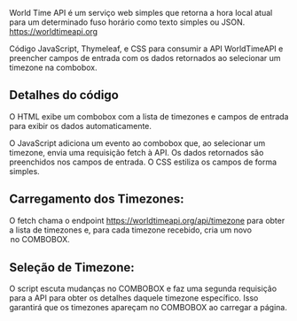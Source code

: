 World Time API é um serviço web simples que retorna a hora local atual para um determinado fuso horário como texto simples ou JSON.
https://worldtimeapi.org

Código JavaScript, Thymeleaf, e CSS para consumir a API WorldTimeAPI e preencher campos de entrada com os dados retornados ao selecionar um timezone na combobox.

Detalhes do código
------------------
O HTML exibe um combobox com a lista de timezones e campos de entrada para exibir os dados automaticamente.

O JavaScript adiciona um evento ao combobox que, ao selecionar um timezone, envia uma requisição fetch à API. Os dados retornados são preenchidos nos 
campos de entrada.
O CSS estiliza os campos de forma simples.

Carregamento dos Timezones:
---------------------------
O fetch chama o endpoint https://worldtimeapi.org/api/timezone para obter a lista de timezones e, para cada timezone recebido, cria um novo <option> no COMBOBOX.

Seleção de Timezone:
--------------------
O script escuta mudanças no COMBOBOX e faz uma segunda requisição para a API para obter os detalhes daquele timezone específico.
Isso garantirá que os timezones apareçam no COMBOBOX ao carregar a página.
